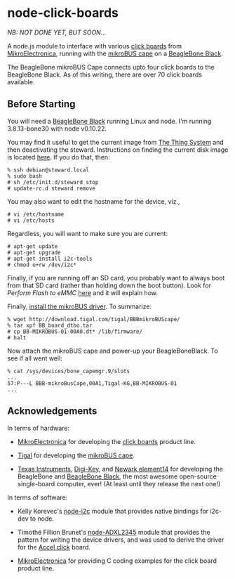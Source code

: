 node-click-boards
=================

*NB: NOT DONE YET, BUT SOON...*

A node.js module to interface with various [click boards](http://www.mikroe.com/click/)
from [MikroElectronica](http://mikroe.com/),
running with the [mikroBUS cape](https://www.tigal.com/product/3651)
on a [BeagleBone Black](http://beagleboard.org/products/beaglebone%20black).

The BeagleBone mikroBUS Cape connects upto four click boards to the BeagleBone Black.
As of this writing, there are over 70 click boards available.


Before Starting
---------------

You will need a [BeagleBone Black](http://beagleboard.org/products/beaglebone%20black) running Linux and node.
I'm running 3.8.13-bone30 with node v0.10.22.

You may find it useful to get the current image from [The Thing System](http://thethingsystem.com/)
and then deactivating the steward.
Instructions on finding the current disk image is located [here](http://thethingsystem.com/dev/Installation.html).
If you do that, then:

    % ssh debian@steward.local
    % sudo bash
    # sh /etc/init.d/steward stop
    # update-rc.d steward remove

You may also want to edit the hostname for the device, viz.,

    # vi /etc/hostname
    # vi /etc/hosts

Regardless, you will want to make sure you are current:

    # apt-get update
    # apt-get upgrade
    # apt-get install i2c-tools
    # chmod o+rw /dev/i2c*

Finally, if you are running off an SD card, you probably want to always boot from that SD card
(rather than holding down the boot button).
Look for _Perform Flash to eMMC_
[here](https://github.com/TheThingSystem/steward/wiki/Bootstrapping-the-BeagleBone-Black-with-Debian)
and it will explain how.

Finally, [install the mikroBUS driver](https://www.tigal.com/wiki/doku.php?id=tigalcapes:bb_mikrobus_cape).
To summarize:

    % wget http://download.tigal.com/tigal/BBBmikroBUScape/
    % tar xpf BB_board_dtbo.tar
    # cp BB-MIKROBUS-01-00A0.dt* /lib/firmware/
    # halt

Now attach the mikroBUS cape and power-up your BeagleBoneBlack.
To see if all went well:

    % cat /sys/devices/bone_capemgr.9/slots
    ...
    57:P---L BBB-mikroBusCape,00A1,Tigal-KG,BB-MIKROBUS-01
    ...



Acknowledgements
----------------
In terms of hardware:

- [MikroElectronica](http://mikroe.com/) for developing the [click boards](http://www.mikroe.com/click/)
product line.

- [Tigal](http://www.tigal.com/) for developing the [mikroBUS cape](https://www.tigal.com/product/3651).

- [Texas Instruments](http://www.ti.com/),
[Digi-Key](http://www.digikey.com/),
and [Newark element14](http://www.newark.com/)
for developing the BeagleBone and [BeagleBone Black](http://beagleboard.org/Products/BeagleBone%20Black),
the most awesome open-source single-board computer,
ever!
(At least until they release the next one!)

In terms of software:

- Kelly Korevec's [node-i2c](https://github.com/kelly/node-i2c) module that provides native bindings for i2c-dev to node.

- Timothé Fillion Brunet's [node-ADXL2345](https://github.com/timbit123/ADXL345) module
that provides the pattern for writing the device drivers,
and was used to derive the driver for the [Accel click](http://www.mikroe.com/click/accel/) board.

- [MikroElectronica](http://mikroe.com/) for providing C coding examples for the click board product line.
